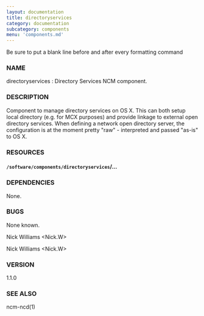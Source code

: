 ```yaml
---
layout: documentation
title: directoryservices
category: documentation
subcategory: components
menu: 'components.md'
---
```

Be sure to put a blank line before and after every formatting command

### NAME

directoryservices : Directory Services NCM component.

### DESCRIPTION

Component to manage directory services on OS X. This can both setup local directory (e.g. for MCX purposes) and provide linkage to external open directory services. When defining a network open directory server, the configuration is at the moment pretty "raw" - interpreted and passed "as-is" to OS X.

### RESOURCES

#### `/software/components/directoryservices`/...

### DEPENDENCIES

None.

### BUGS

None known.

Nick Williams &lt;Nick.W&gt;

Nick Williams &lt;Nick.W&gt;

### VERSION

1.1.0

### SEE ALSO

ncm-ncd(1)
